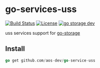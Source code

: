 # go-services-uss

[![Build Status](https://github.com/aos-dev/go-service-uss/workflows/Unit%20Test/badge.svg?branch=master)](https://github.com/aos-dev/go-service-uss/actions?query=workflow%3A%22Unit+Test%22)
[![License](https://img.shields.io/badge/license-apache%20v2-blue.svg)](https://github.com/Xuanwo/storage/blob/master/LICENSE)
[![go storage dev](https://img.shields.io/matrix/go-service-uss:aos.dev.svg?server_fqdn=chat.aos.dev&label=%23go-service-uss%3Aaos.dev&logo=matrix)](https://matrix.to/#/#go-service-uss:aos.dev)

uss services support for [go-storage](https://github.com/aos-dev/go-storage)

## Install

```go
go get github.com/aos-dev/go-service-uss
```

